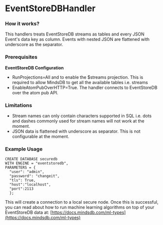 
# EventStoreDBHandler 

### How it works?
This handlers treats EventStoreDB streams as tables and every JSON Event's data key as column.
Events with nested JSON are flattened with underscore as the separator.

### Prerequisites

**EventStoreDB Configuration**

- RunProjections=All and to enable the $streams projection. This is required to allow MindsDB to get all the available tables i.e. streams 
- EnableAtomPubOverHTTP=True. The handler connects to EventStoreDB over the atom pub API.

### Limitations
- Stream names can only contain characters supported in SQL i.e. dots and dashes commonly used for stream names will not work at the moment.
- JSON data is flattened with underscore as separator. This is not configurable at the moment.

### Example Usage

```buildoutcfg
CREATE DATABASE securedb
WITH ENGINE = "eventstoredb",
PARAMETERS = {
  "user": "admin",
  "password": "changeit",
  "tls": True,
  "host":"localhost",
  "port":2113
  };
```
This will create a connection to a local secure node. Once this is successful, you can read about how to run machine learning algorithms on top of your EventStoreDB data at: [https://docs.mindsdb.com/ml-types](https://docs.mindsdb.com/ml-types)

